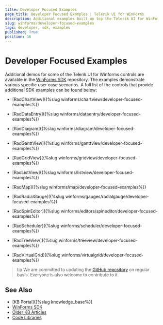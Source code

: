 ```yaml
---
title: Developer Focused Examples
page_title: Developer Focused Examples | Telerik UI for WinForms
description: Additional examples built on top the Telerik UI for WinForms controls.
slug: winforms/developer-focused-examples
tags: developer, sdk, examples
published: True
position: 16
---
```


# Developer Focused Examples

Additional demos for some of the Telerik UI for Winforms controls are available in the [WinForms SDK](https://github.com/telerik/winforms-sdk) repository. The examples demonstrate various specific user case scenarios. A full list of the controls that provide additional SDK examples can be found below:

* [RadChartView]({%slug winforms/chartview/developer-focused-examples%})

* [RadDataEntry]({%slug winforms/dataentry/developer-focused-examples%})

* [RadDiagram]({%slug winforms/diagram/developer-focused-examples%})

* [RadGanttView]({%slug winforms/ganttview/developer-focused-examples%})

* [RadGridView]({%slug winforms/gridview/developer-focused-examples%})

* [RadListView]({%slug winforms/listview/developer-focused-examples%})

* [RadMap]({%slug winforms/map/developer-focused-examples%})

* [RadRadialGauge]({%slug winforms/gauges/radialgauge/developer-focused-examples%})

* [RadSpinEditor]({%slug winforms/editors/spineditor/developer-focused-examples%})

* [RadScheduler]({%slug winforms/scheduler/developer-focused-examples%})

* [RadTreeView]({%slug winforms/treeview/developer-focused-examples%})

* [RadVirtualGrid]({%slug winforms/virtualgrid/developer-focused-examples%})

>tip We are committed to updating the [GitHub repository](https://github.com/telerik/winforms-sdk) on regular basis. Everyone is also welcome to contribute to it.

## See Also

* [KB Portal]({%slug knowledge_base%})
* [WinForms SDK](https://github.com/telerik/winforms-sdk)
* [Older KB Articles](https://www.telerik.com/support/kb/winforms)
* [Code Libraries](http://www.telerik.com/support/code-library/winforms)